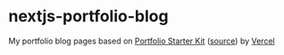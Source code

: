 # nextjs-portfolio-blog
My portfolio blog pages based on [Portfolio Starter Kit](https://vercel.com/templates/next.js/portfolio-starter-kit) ([source](https://github.com/vercel/examples/tree/main/solutions/blog)) by [Vercel](https://vercel.com/home)
